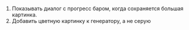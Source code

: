 1. Показывать диалог с прогресс баром, когда сохраняется большая картинка. 
2. Добавить цветную картинку к генератору, а не серую